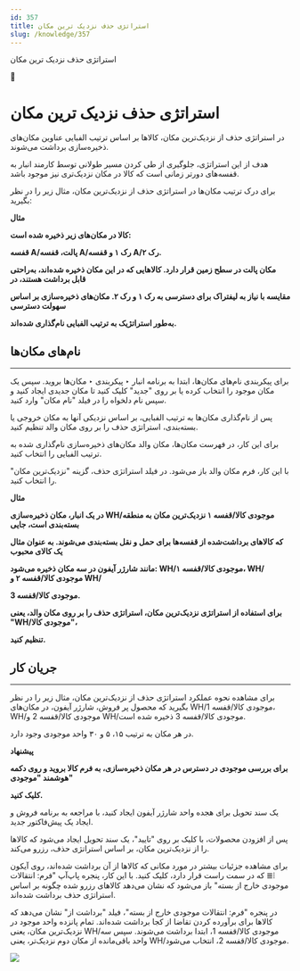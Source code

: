 ```yaml
---
id: 357
title: استراتژی حذف نزدیک ترین مکان
slug: /knowledge/357
---
```



 

استراتژی حذف نزدیک ترین مکان

 

 

📖

# استراتژی حذف نزدیک ترین مکان

در استراتژی حذف از نزدیک‌ترین مکان، کالاها بر اساس ترتیب الفبایی عناوین مکان‌های ذخیره‌سازی برداشت می‌شوند.

هدف از این استراتژی، جلوگیری از طی کردن مسیر طولانی توسط کارمند انبار به قفسه‌های دورتر زمانی است که کالا در مکان نزدیک‌تری نیز موجود باشد.

برای درک ترتیب مکان‌ها در استراتژی حذف از نزدیک‌ترین مکان، مثال زیر را در نظر بگیرید:

**مثال**

**کالا در مکان‌های زیر ذخیره شده است:**

**قفسه A/پالت، قفسه A/رک ۱ و قفسه A/رک ۲.**

**مکان پالت در سطح زمین قرار دارد. کالاهایی که در این مکان ذخیره شده‌اند، به‌راحتی قابل برداشت هستند، در**

**مقایسه با نیاز به لیفتراک برای دسترسی به رک ۱ و رک ۲. مکان‌های ذخیره‌سازی بر اساس سهولت دسترسی**

**به‌طور استراتژیک به ترتیب الفبایی نام‌گذاری شده‌اند.**

## **نام‌های مکان‌ها**

---

برای پیکربندی نام‌های مکان‌ها، ابتدا به برنامه انبار ‣ پیکربندی ‣ مکان‌ها بروید. سپس یک مکان موجود را انتخاب کرده یا بر روی "جدید" کلیک کنید تا مکان جدیدی ایجاد کنید و سپس نام دلخواه را در فیلد "نام مکان" وارد کنید.

پس از نام‌گذاری مکان‌ها به ترتیب الفبایی، بر اساس نزدیکی آنها به مکان خروجی یا بسته‌بندی، استراتژی حذف را بر روی مکان والد تنظیم کنید.

برای این کار، در فهرست مکان‌ها، مکان والد مکان‌های ذخیره‌سازی نام‌گذاری شده به ترتیب الفبایی را انتخاب کنید.

با این کار، فرم مکان والد باز می‌شود. در فیلد استراتژی حذف، گزینه "نزدیک‌ترین مکان" را انتخاب کنید.

**مثال**

**در یک انبار، مکان ذخیره‌سازی WH/موجودی کالا/قفسه ۱ نزدیک‌ترین مکان به منطقه بسته‌بندی است، جایی**

**که کالاهای برداشت‌شده از قفسه‌ها برای حمل و نقل بسته‌بندی می‌شوند. به عنوان مثال یک کالای محبوب**

**مانند شارژر آیفون در سه مکان ذخیره می‌شود: WH/موجودی کالا/قفسه ۱، WH/موجودی کالا/قفسه ۲ و WH/**

**موجودی کالا/قفسه 3.**

**برای استفاده از استراتژی نزدیک‌ترین مکان، استراتژی حذف را بر روی مکان والد، یعنی "WH/موجودی کالا"،**

**تنظیم کنید.**

## **جریان کار**

---

برای مشاهده نحوه عملکرد استراتژی حذف از نزدیک‌ترین مکان، مثال زیر را در نظر بگیرید که محصول پر فروش، شارژر آیفون، در مکان‌های WH/موجودی کالا/قفسه 1، WH/موجودی کالا/قفسه 2 و WH/موجودی کالا/قفسه 3 ذخیره شده است.

در هر مکان به ترتیب ۱۵، ۵ و ۳۰ واحد موجودی وجود دارد.

**پیشنهاد**

**برای بررسی موجودی در دسترس در هر مکان ذخیره‌سازی، به فرم کالا بروید و روی دکمه هوشمند "موجودی"**

**کلیک کنید.**

یک سند تحویل برای هجده واحد شارژر آیفون ایجاد کنید، با مراجعه به برنامه فروش و ایجاد یک پیش‌فاکتور جدید.

پس از افزودن محصولات، با کلیک بر روی "تایید"، یک سند تحویل ایجاد می‌شود که کالاها را از نزدیک‌ترین مکان، بر اساس استراتژی حذف، رزرو می‌کند.

برای مشاهده جزئیات بیشتر در مورد مکانی که کالاها از آن برداشت شده‌اند، روی آیکون ⦙≣ که در سمت راست قرار دارد، کلیک کنید. با این کار، پنجره پاپ‌آپ "فرم: انتقالات موجودی خارج از بسته" باز می‌شود که نشان می‌دهد کالاهای رزرو شده چگونه بر اساس استراتژی حذف برداشت شده‌اند.

در پنجره "فرم: انتقالات موجودی خارج از بسته"، فیلد "برداشت از" نشان می‌دهد که کالاها برای برآورده کردن تقاضا از کجا برداشت شده‌اند. تمام پانزده واحد موجود در نزدیک‌ترین مکان، یعنی WH/موجودی کالا/قفسه 1، ابتدا برداشت می‌شوند. سپس سه واحد باقی‌مانده از مکان دوم نزدیک‌تر، یعنی WH/موجودی کالا/قفسه 2، انتخاب می‌شود.

![](https://odoofarsi.com/web/image/7256-d7a90b51/image.png?access_token=5ebe4a6d-a63d-45be-b4e3-eec3b97b4f42)